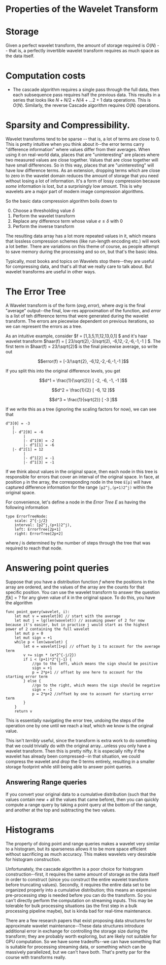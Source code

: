Properties of the Wavelet Transform
===

# Storage
Given a perfect wavelet transform, the amount of storage required is $O(N)$ -- that is, a perfectly invertible wavelet transform requires as much space as the data itself. 

# Computation costs

* The cascade algorithm requires a single pass through the full data, then each subsequence pass requires half the previous data. This results in a series that looks like $N + N/2 + N/4+...2+1$ data operations. This is $O(N)$. Similarly, the reverse Cascade algorithm requires $O(N)$ operations.


# Sparsity and Compressibility.

Wavelet transforms tend to be sparse -- that is, a lot of terms are close to 0. This is pretty intuitive when you think about it--the error terms carry "difference information" where values differ from their averages. When using it on real-world data, places that are "uninteresting" are places
where two measured values are close together. Values that are close together will have small differences. So in this way, places that are "uninteresting" will have low difference terms. As an extension, dropping terms which are close to zero in the wavelet domain reduces the amount of storage
that you need without losing a lot of information. It's a form of lossy compression because _some_ information is lost, but a surprisingly low amount. This is why wavelets are a major part of modern image compression algorithms. 

So the basic data compression algorithm boils down to

0. Choose a thresholding value $\delta$
1. Perform the wavelet transform
2. Replace any difference term whose value $e \le \delta$ with 0
3. Perform the inverse transform 

The resulting data array has a lot more repeated values in it, which means that lossless compression schemes (like run-length encoding etc.) will work a lot better. There are variations on this theme of course, as people attempt to save memory during the processing and so on, but that's the basic idea.

Typically, most books and topics on Wavelets stop there--they are useful for compressing data, and that's all that we really care to talk about. But wavelet transforms are useful in other ways.

# The Error Tree
A Wavelet transform is of the form $(avg, error)$, where $avg$ is the final "average" output--the final, low-res approximation of the function, and $error$ is a list of teh difference terms that were generated during the wavelet transform. The errors are piecewise dependent on previous iterations,
so we can represent the errors as a tree.

As an intuitive example, consider $f = \[1,3,5,11,12,13,0,1\] $ and it's haar wavelet transform $haar(f) = [ 23/sqrt(2),-3/sqrt(2), -6,12,-2,-6,-1,-1 ] $. The first term in $haar(f) = 23/\sqrt{2}$ is the final
piecewise average, so write out 
```math
error(f) = [-3/\sqrt{2}, -6,12,-2,-6,-1,-1 ]
```

If you split this into the original difference levels, you get
```math
d^1 = \frac{1}{\sqrt{2}} [ -2, -6, -1, -1 ]
```
```math
d^2 = \frac{1}{2} [ -6, 12 ]
```
```math
d^3 = \frac{1}{sqrt{2}} [ -3 ]
```

If we write this as a tree (ignoring the scaling factors for now), we can see that
```
d^3[0] = -3
   |
   |- d^2[0] = -6
        |
        |- d^1[0] = -2
        |- d^1[1] = -6
   |- d^2[1] = 12
        |
        |- d^1[2] = -1
        |- d^1[3] = -1
```

If we think about values in the original space, then each node in this tree is responsible for errors that cover an interval of the original space. In face, at position `p` in the array, the corresponding
node in the tree `E[p]` will have captured difference information for the range `[p2^j,(p+1)2^j)` within the original space. 

For convenience, let's define a node in the _Error Tree_ $E$ as having the following information
```
type ErrorTreeNode:
    scale: 2^{-j/2}
    interval: [p2^j,(p+1)2^j),
    left: ErrorTree[2p+1]
    right: ErrorTree[2p+2]
```
where $j$ is determined by the number of steps through the tree that was required to reach that node.


# Answering point queries

Suppose that you have a distribution function $f$ where the positions in the array are ordered, and the values of the array are the counts for that specific position. You can use the wavelet
transform to answer the question $f[k] = ?$ for any given value of $k$ in the original space. To do this, you have the algorithm
```
func point_query(wavelet, i):
    let mut v = wavelet[0] // start with the average
    let mut j = lg(len(wavelet)) // assuming power of 2 for now because it's easier, but in practice j would start as the highest power of 2 containing the full wavelet
    let mut p = 0
    let mut sign = +1
    while p < len(wavelet) {
        let e = wavelet[1+p] // offset by 1 to account for the average term
        v += sign * (e*2^{-j/2})
        if i < (p+1)*2^{j-1} {
            //go to the left, which means the sign should be positive
            sign = +1
            p = 2*p+1 // offset by one here to account for the starting error term
        } else {
            //go to the right, which means the sign should be negative
            sign = -1
            p = 2*p+2 //offset by one to account for starting error term
        }
    }
    return v
```

This is essentially navigating the error tree, undoing the steps of the operation one by one until we reach a leaf, which we know is the original value.

This isn't _terribly_ useful, since the transform is extra work to do something that we could trivially do with the original array...unless you only have a wavelet transform. Then this is pretty nifty.
It is especially nifty if the wavelet has already been compressed--in that situation, we could compress the wavelet and _drop_ the 0 terms entirely, resulting in a smaller storage footprint while
still being able to answer point queries. 

## Answering Range queries
If you convert your original data to a cumulative distribution (such that the values contain new + all the values that came before), then you can quickly compute a range query by taking a point query
at the bottom of the range, and another at the top and subtracting the two values.

# Histograms
The property of doing point and range queries makes a wavelet very similar to a histogram, but its sparseness allows it to be more space efficient without sacrificing as much accuracy. This makes
wavelets very desirable for histogram construction.

Unfortunately, the cascade algorithm is a poor choice for histogram construction--first, it requires the same amount of storage as the data itself in order to construct (since you construct the entire
wavelet transform before truncating values). Secondly, it requires the entire data set to be organized properly into a cumulative distribution; this means an expensive pre-processing step is needed
before you can do the transform. So you can't directly perform the computation on streaming inputs. This may be tolerable for bulk processing situations (as the first step in a bulk processing pipeline maybe), but is kinda bad for real-time maintenance.

There are a few research papers that exist proposing data structures for approximate wavelet maintenance--These data structures introduce additional error in exchange for controlling the storage size
during the transform; they are probably worth exploring, but are likely not suitable for GPU computation. So we have some tradeoffs--we can have something that is suitable for processing streaming
data, or something which can be massively parallelized, but we can't have both. That's pretty par for the course with transforms really.


